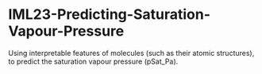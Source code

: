 # IML23-Predicting-Saturation-Vapour-Pressure
Using interpretable features of molecules (such as their atomic structures), to predict the saturation vapour pressure (pSat_Pa).
